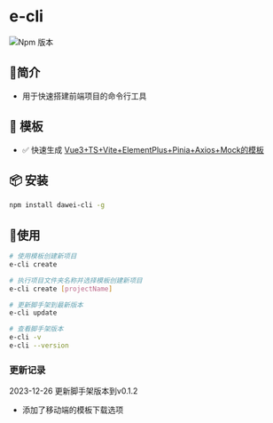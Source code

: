 <!--
 * @Author: 黄昱森
 * @LastEditors: 黄昱森
 * @Description: 
-->
#  e-cli
![Npm 版本](https://img.shields.io/badge/e--cli-v0.0.1-green)

## 📖简介
- 用于快速搭建前端项目的命令行工具

## 📕 模板
-  ✅ 快速生成 [Vue3+TS+Vite+ElementPlus+Pinia+Axios+Mock的模板](https://github.com/Yu-Sen/admin-pro)

## 📦 安装

```bash
npm install dawei-cli -g
```
## 🚩使用

```bash
# 使用模板创建新项目
e-cli create 

# 执行项目文件夹名称并选择模板创建新项目
e-cli create [projectName]

# 更新脚手架到最新版本
e-cli update

# 查看脚手架版本
e-cli -v
e-cli --version

```

### 更新记录
2023-12-26 更新脚手架版本到v0.1.2
- 添加了移动端的模板下载选项
